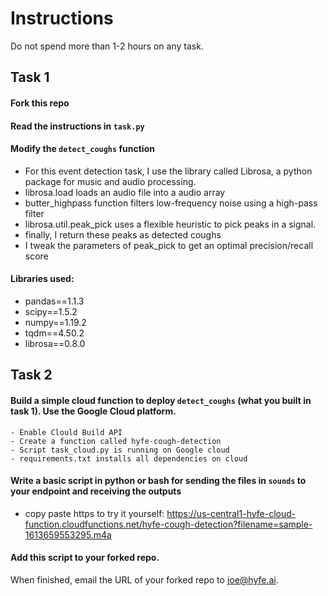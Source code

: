 # Instructions

Do not spend more than 1-2 hours on any task.

## Task 1

#### Fork this repo  

#### Read the instructions in `task.py`

#### Modify the `detect_coughs` function
  - For this event detection task, I use the library called Librosa, a python package for music and audio processing.
  - librosa.load loads an audio file into a audio array
  - butter_highpass function filters low-frequency noise using a high-pass filter
  - librosa.util.peak_pick uses a flexible heuristic to pick peaks in a signal.
  - finally, I return these peaks as detected coughs
  - I tweak the parameters of peak_pick to get an optimal precision/recall score

#### Libraries used:
  - pandas==1.1.3
  - scipy==1.5.2
  - numpy==1.19.2
  - tqdm==4.50.2
  - librosa==0.8.0


## Task 2

#### Build a simple cloud function to deploy `detect_coughs` (what you built in task 1). Use the Google Cloud platform.
    - Enable Clould Build API
    - Create a function called hyfe-cough-detection
    - Script task_cloud.py is running on Google cloud
    - requirements.txt installs all dependencies on cloud

#### Write a basic script in python or bash for sending the files in `sounds` to your endpoint and receiving the outputs
  - copy paste https to try it yourself: https://us-central1-hyfe-cloud-function.cloudfunctions.net/hyfe-cough-detection?filename=sample-1613659553295.m4a

####  Add this script to your forked repo.

When finished, email the URL of your forked repo to joe@hyfe.ai.
